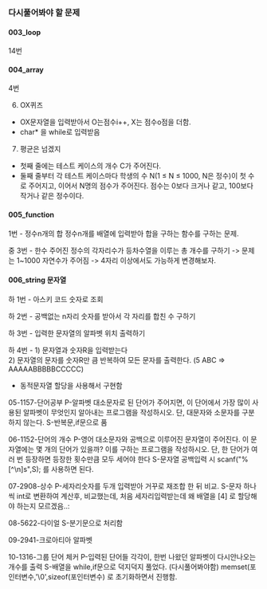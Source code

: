 ### 다시풀어봐야 할 문제

#### 003_loop
14번


#### 004_array
4번

6. OX퀴즈
 - OX문자열을 입력받아서 O는점수i++, X는 점수o점을 더함.
 - char* 을 while로 입력받음

7. 평균은 넘겠지
 - 첫째 줄에는 테스트 케이스의 개수 C가 주어진다.
 - 둘째 줄부터 각 테스트 케이스마다 학생의 수 N(1 ≤ N ≤ 1000, N은 정수)이 첫 수로 주어지고, 이어서 N명의 점수가 주어진다. 점수는 0보다 크거나 같고, 100보다
    작거나 같은 정수이다.



#### 005_function

1번 - 정수n개의 합
정수n개를 배열에 입력받아 합을 구하는 함수를 구하는 문제.


중 3번 - 한수
주어진 정수의 각자리수가 등차수열을 이루는 총 개수를 구하기
-> 문제는 1~1000 자연수가 주어짐
-> 4자리 이상에서도 가능하게 변경해보자.



#### 006_string 문자열

하 1번 - 아스키 코드 숫자로 조회


하 2번 - 공백없는 n자리 숫자를 받아서 각 자리를 합친 수 구하기

하 3번 - 입력한 문자열의 알파벳 위치 출력하기

하 4번 - 1) 문자열과 숫자R을 입력받는다     
         2) 문자열의 문자를 숫자R만 큼 반복하여 모든 문자를 출력한다.
           (5 ABC => AAAAABBBBBCCCCC)
- 동적문자열 할당을 사용해서 구현함

05-1157-단어공부
P-알파벳 대소문자로 된 단어가 주어지면, 이 단어에서 가장 많이 사용된 알파벳이 무엇인지 알아내는 프로그램을 작성하시오. 단, 대문자와 소문자를 구분하지 않는다.
S-반복문,if문으로 품 

06-1152-단어의 개수
P-영어 대소문자와 공백으로 이루어진 문자열이 주어진다. 이 문자열에는 몇 개의 단어가 있을까? 이를 구하는 프로그램을 작성하시오. 단, 한 단어가 여러 번 등장하면 등장한 횟수만큼 모두 세어야 한다
S-문자열 공백입력 시 scanf("%[^\n]s",S); 를 사용하면 된다.

07-2908-상수
P-세자리숫자를 두개 입력받아 거꾸로 재조합 한 뒤 비교.
S-문자 하나씩 int로 변환하여 계산후, 비교했는데, 처음 세자리입력받는데 왜 배열을 [4] 로 할당해야 하는지 모르겠음..:

08-5622-다이얼
S-분기문으로 처리함


09-2941-크로아티아 알파벳


10-1316-그룹 단어 체커
P-입력된 단어들 각각이, 한번 나왔던 알파벳이 다시안나오는 개수를 출력
S-배열을 while,if문으로 덕지덕지 풀었다. (다시풀어봐야함)
  memset(포인터변수,'\0',sizeof(포인터변수) 로 초기화하면서 진행함.

